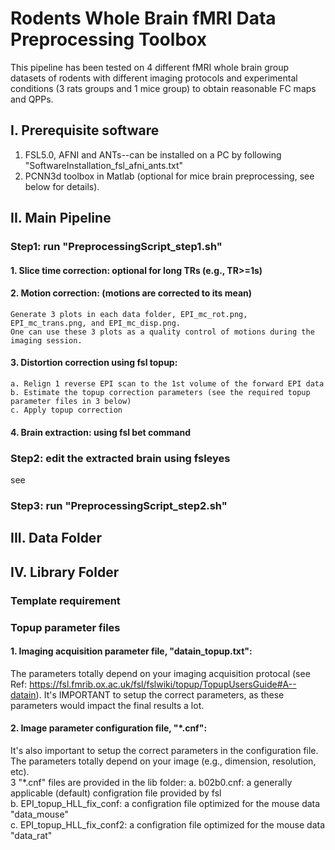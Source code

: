 # Rodents Whole Brain fMRI Data Preprocessing Toolbox
This pipeline has been tested on 4 different fMRI whole brain group datasets of rodents with different imaging protocols and experimental conditions (3 rats groups and 1 mice group) to obtain reasonable FC maps and QPPs.

## I. Prerequisite software
1. FSL5.0, AFNI and ANTs--can be installed on a PC by following "SoftwareInstallation_fsl_afni_ants.txt"
2. PCNN3d toolbox in Matlab (optional for mice brain preprocessing, see below for details). 

## II. Main Pipeline
### Step1: run "PreprocessingScript_step1.sh"
#### 1. Slice time correction: optional for long TRs (e.g., TR>=1s)
#### 2. Motion correction: (motions are corrected to its mean)
    Generate 3 plots in each data folder, EPI_mc_rot.png, EPI_mc_trans.png, and EPI_mc_disp.png. 
    One can use these 3 plots as a quality control of motions during the imaging session.
#### 3. Distortion correction using fsl topup: 
    a. Relign 1 reverse EPI scan to the 1st volume of the forward EPI data 
    b. Estimate the topup correction parameters (see the required topup parameter files in 3 below) 
    c. Apply topup correction
#### 4. Brain extraction: using fsl bet command
### Step2: edit the extracted brain using fsleyes
see 
### Step3: run "PreprocessingScript_step2.sh"

## III. Data Folder
## IV. Library Folder
### Template requirement
### Topup parameter files
#### 1. Imaging acquisition parameter file, "datain_topup.txt": 
  The parameters totally depend on your imaging acquisition protocal (see Ref: https://fsl.fmrib.ox.ac.uk/fsl/fslwiki/topup/TopupUsersGuide#A--datain). It's IMPORTANT to setup the correct parameters, as these parameters would impact the final results a lot.
#### 2. Image parameter configuration file, "\*.cnf": 
  It's also important to setup the correct parameters in the configuration file. The parameters totally depend on your image (e.g., dimension, resolution, etc). \
  3 "\*.cnf" files are provided in the lib folder: 
    a. b02b0.cnf: a generally applicable (default) configration file provided by fsl \
    b. EPI_topup_HLL_fix_conf: a configration file optimized for the mouse data "data_mouse"\
    c. EPI_topup_HLL_fix_conf2: a configration file optimized for the mouse data "data_rat"





